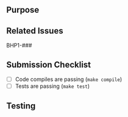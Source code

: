 ## Purpose

<!-- Description of what has been added/changed -->

## Related Issues
BHP1-###

## Submission Checklist
- [ ] Code compiles are passing (`make compile`)
- [ ] Tests are passing (`make test`)

## Testing

